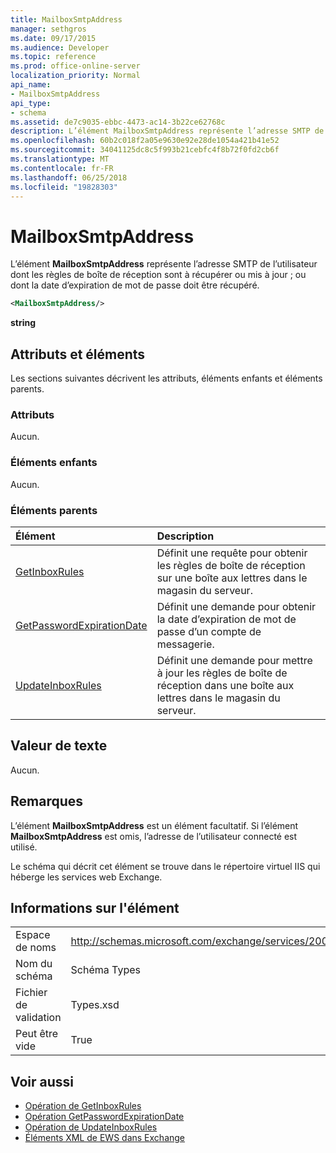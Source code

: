 ```yaml
---
title: MailboxSmtpAddress
manager: sethgros
ms.date: 09/17/2015
ms.audience: Developer
ms.topic: reference
ms.prod: office-online-server
localization_priority: Normal
api_name:
- MailboxSmtpAddress
api_type:
- schema
ms.assetid: de7c9035-ebbc-4473-ac14-3b22ce62768c
description: L’élément MailboxSmtpAddress représente l’adresse SMTP de l’utilisateur dont les règles de boîte de réception sont à récupérer ou mis à jour ; ou dont la date d’expiration de mot de passe doit être récupéré.
ms.openlocfilehash: 60b2c018f2a05e9630e92e28de1054a421b41e52
ms.sourcegitcommit: 34041125dc8c5f993b21cebfc4f8b72f0fd2cb6f
ms.translationtype: MT
ms.contentlocale: fr-FR
ms.lasthandoff: 06/25/2018
ms.locfileid: "19828303"
---
```

# <a name="mailboxsmtpaddress"></a>MailboxSmtpAddress

L’élément **MailboxSmtpAddress** représente l’adresse SMTP de l’utilisateur dont les règles de boîte de réception sont à récupérer ou mis à jour ; ou dont la date d’expiration de mot de passe doit être récupéré. 
  
```XML
<MailboxSmtpAddress/>
```

**string**

## <a name="attributes-and-elements"></a>Attributs et éléments

Les sections suivantes décrivent les attributs, éléments enfants et éléments parents.
  
### <a name="attributes"></a>Attributs

Aucun.
  
### <a name="child-elements"></a>Éléments enfants

Aucun.
  
### <a name="parent-elements"></a>Éléments parents

|**Élément**|**Description**|
|:-----|:-----|
|[GetInboxRules](getinboxrules.md) <br/> |Définit une requête pour obtenir les règles de boîte de réception sur une boîte aux lettres dans le magasin du serveur.  <br/> |
|[GetPasswordExpirationDate](getpasswordexpirationdate.md) <br/> |Définit une demande pour obtenir la date d’expiration de mot de passe d’un compte de messagerie.  <br/> |
|[UpdateInboxRules](updateinboxrules.md) <br/> |Définit une demande pour mettre à jour les règles de boîte de réception dans une boîte aux lettres dans le magasin du serveur.  <br/> |
   
## <a name="text-value"></a>Valeur de texte

Aucun.
  
## <a name="remarks"></a>Remarques

L’élément **MailboxSmtpAddress** est un élément facultatif. Si l’élément **MailboxSmtpAddress** est omis, l’adresse de l’utilisateur connecté est utilisé. 
  
Le schéma qui décrit cet élément se trouve dans le répertoire virtuel IIS qui héberge les services web Exchange.
  
## <a name="element-information"></a>Informations sur l'élément

|||
|:-----|:-----|
|Espace de noms  <br/> |http://schemas.microsoft.com/exchange/services/2006/types  <br/> |
|Nom du schéma  <br/> |Schéma Types  <br/> |
|Fichier de validation  <br/> |Types.xsd  <br/> |
|Peut être vide  <br/> |True  <br/> |
   
## <a name="see-also"></a>Voir aussi

- [Opération de GetInboxRules](getinboxrules-operation.md)
- [Opération GetPasswordExpirationDate](getpasswordexpirationdate-operation.md)
- [Opération de UpdateInboxRules](updateinboxrules-operation.md)
- [Éléments XML de EWS dans Exchange](ews-xml-elements-in-exchange.md)

